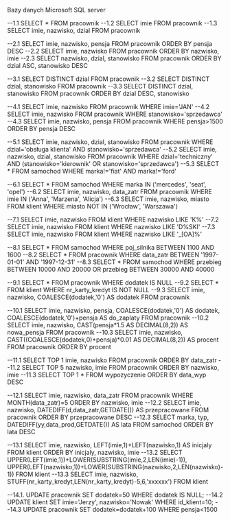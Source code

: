 Bazy danych Microsoft SQL server

--1.1
SELECT * FROM pracownik
--1.2
SELECT imie FROM pracownik
--1.3
SELECT imie, nazwisko, dzial FROM pracownik

--2.1
SELECT imie, nazwisko, pensja FROM pracownik ORDER BY pensja DESC
--2.2
SELECT imie, nazwisko FROM pracownik ORDER BY nazwisko, imie
--2.3
SELECT nazwisko, dzial, stanowisko FROM pracownik ORDER BY dzial ASC, stanowisko DESC

--3.1
SELECT DISTINCT dzial FROM pracownik
--3.2
SELECT DISTINCT dzial, stanowisko FROM pracownik
--3.3
SELECT DISTINCT dzial, stanowisko FROM pracownik ORDER BY dzial DESC, stanowisko

--4.1
SELECT imie, nazwisko FROM pracownik WHERE imie='JAN'
--4.2
SELECT imie, nazwisko FROM pracownik WHERE stanowisko='sprzedawca'
--4.3
SELECT imie, nazwisko, pensja FROM pracownik WHERE pensja>1500 ORDER BY pensja DESC

--5.1
SELECT imie, nazwisko, dzial, stanowisko FROM pracownik WHERE dzial='obsługa klienta' AND stanowisko='sprzedawca'
--5.2
SELECT imie, nazwisko, dzial, stanowisko FROM pracownik WHERE dzial='techniczny' AND (stanowisko='kierownik' OR stanowisko='sprzedawca')
--5.3
SELECT * FROM samochod WHERE marka!='fiat' AND marka!='ford'

--6.1
SELECT * FROM samochod WHERE marka IN ('mercedes', 'seat', 'opel')
--6.2
SELECT imie, nazwisko, data_zatr FROM pracownik WHERE imie IN ('Anna', 'Marzena', 'Alicja')
--6.3
SELECT imie, nazwisko, miasto FROM klient WHERE miasto NOT IN ('Wrocław', 'Warszawa')

--7.1
SELECT imie, nazwisko FROM klient WHERE nazwisko LIKE 'K%'
--7.2
SELECT imie, nazwisko FROM klient WHERE nazwisko LIKE 'D%SKI'
--7.3
SELECT imie, nazwisko FROM klient WHERE nazwisko LIKE '_[OA]%'

--8.1
SELECT * FROM samochod WHERE poj_silnika BETWEEN 1100 AND 1600
--8.2
SELECT * FROM pracownik WHERE data_zatr BETWEEN '1997-01-01' AND '1997-12-31'
--8.3
SELECT * FROM samochod WHERE przebieg BETWEEN 10000 AND 20000 OR przebieg BETWEEN 30000 AND 40000

--9.1
SELECT * FROM pracownik WHERE dodatek IS NULL
--9.2
SELECT * FROM klient WHERE nr_karty_kredyt IS NOT NULL
--9.3
SELECT imie, nazwisko, COALESCE(dodatek,'0') AS dodatek FROM pracownik

--10.1
SELECT imie, nazwisko, pensja, COALESCE(dodatek,'0') AS dodatek, COALESCE(dodatek,'0')+pensja AS do_zaplaty FROM pracownik
--10.2
SELECT imie, nazwisko, CAST(pensja*1.5 AS DECIMAL(8,2)) AS nowa_pensja FROM pracownik
--10.3
SELECT imie, nazwisko, CAST((COALESCE(dodatek,0)+pensja)*0.01 AS DECIMAL(8,2)) AS procent FROM pracownik ORDER BY procent

--11.1
SELECT TOP 1 imie, nazwisko FROM pracownik ORDER BY data_zatr
--11.2
SELECT TOP 5 nazwisko, imie FROM pracownik ORDER BY nazwisko, imie
--11.3
SELECT TOP 1 * FROM wypozyczenie ORDER BY data_wyp DESC

--12.1
SELECT imie, nazwisko, data_zatr FROM pracownik WHERE MONTH(data_zatr)=5 ORDER BY nazwisko, imie
--12.2
SELECT imie, nazwisko, DATEDIFF(d,data_zatr,GETDATE()) AS przepracowane FROM pracownik ORDER BY przepracowane DESC
--12.3
SELECT marka, typ, DATEDIFF(yy,data_prod,GETDATE()) AS lata FROM samochod ORDER BY lata DESC

--13.1
SELECT imie, nazwisko, LEFT(imie,1)+LEFT(nazwisko,1) AS inicjaly FROM klient ORDER BY inicjaly, nazwisko, imie
--13.2
SELECT UPPER(LEFT(imie,1))+LOWER(SUBSTRING(imie,2,LEN(imie)-1)), UPPER(LEFT(nazwisko,1))+LOWER(SUBSTRING(nazwisko,2,LEN(nazwisko)-1)) FROM klient
--13.3
SELECT imie, nazwisko, STUFF(nr_karty_kredyt,LEN(nr_karty_kredyt)-5,6,'xxxxxx') FROM klient

--14.1.
UPDATE pracownik
SET dodatek=50
WHERE dodatek IS NULL;
--14.2
UPDATE klient
SET imie='Jerzy', nazwisko='Nowak'
WHERE id_klient=10;
--14.3
UPDATE pracownik
SET dodatek=dodatek+100
WHERE pensja<1500
